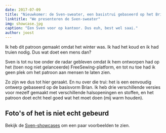 ```yaml
---
date: 2017-07-09
title: "Nieuwkomer: de Sven-sweater, een basistrui gebaseerd op het Brian-corsage"
linktitle: "We presenteren de Sven-sweater"
img: showcase.jpg
caption: "Een Sven voor op kantoor. Dus euh, best wel saai."
author: joost
---
```


Ik heb dit patroon gemaakt omdat het winter was. Ik had het koud en ik had truien nodig. Dus wat doet een mens dan?

Sven is tot nu toe onder de radar gebleven omdat ik hem ontworpen had op het (toen nog niet gelanceerde) FreeSewing-platform, en tot nu toe had ik geen plek om het patroon aan mensen te laten zien.

Zo zijn we dus tot hier geraakt. En nu over die trui: het is een eenvoudig ontwerp gebaseerd op de basisvorm Brian. Ik heb drie verschillende versies voor mezelf gemaakt met verschillende halsopeningen en stoffen, en het patroon doet echt heel goed wat het moet doen (mij warm houden).

## Foto's of het is niet echt gebeurd

Bekijk de [Sven-showcases](/showcase/pattern/sven) om een paar voorbeelden te zien.
